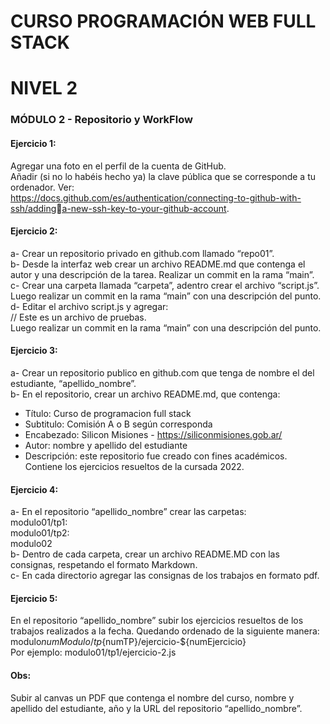 # **CURSO PROGRAMACIÓN WEB FULL STACK**
# **NIVEL 2**
### MÓDULO 2 - Repositorio y WorkFlow
#### Ejercicio 1: <br/>
Agregar una foto en el perfil de la cuenta de GitHub.<br/>
Añadir (si no lo habéis hecho ya) la clave pública que se corresponde a tu
ordenador. Ver:<br/>
https://docs.github.com/es/authentication/connecting-to-github-with-ssh/addinga-new-ssh-key-to-your-github-account.

#### Ejercicio 2: <br/>
a- Crear un repositorio privado en github.com llamado “repo01”.<br/>
b- Desde la interfaz web crear un archivo README.md que contenga el autor y
una descripción de la tarea. Realizar un commit en la rama “main”.<br/>
c- Crear una carpeta llamada “carpeta”, adentro crear el archivo “script.js”.
Luego realizar un commit en la rama “main” con una descripción del punto.<br/>
d- Editar el archivo script.js y agregar:<br/>
// Este es un archivo de pruebas.<br/>
Luego realizar un commit en la rama “main” con una descripción del punto.<br/>


#### Ejercicio 3:<br/>
a- Crear un repositorio publico en github.com que tenga de nombre el del
estudiante, “apellido_nombre”.<br/>
b- En el repositorio, crear un archivo README.md, que contenga:<br/>
- Título: Curso de programacion full stack
- Subtitulo: Comisión A o B según corresponda
- Encabezado: Silicon Misiones - https://siliconmisiones.gob.ar/
- Autor: nombre y apellido del estudiante
- Descripción: este repositorio fue creado con fines académicos. Contiene
los ejercicios resueltos de la cursada 2022.


#### Ejercicio 4:
a- En el repositorio “apellido_nombre” crear las carpetas:<br/>
modulo01/tp1:<br/>
modulo01/tp2:<br/>
modulo02<br/>
b- Dentro de cada carpeta, crear un archivo README.MD con las consignas,
respetando el formato Markdown.<br/>
c- En cada directorio agregar las consignas de los trabajos en formato pdf.<br/>

#### Ejercicio 5: <br/>
En el repositorio “apellido_nombre” subir los ejercicios resueltos de los trabajos
realizados a la fecha. Quedando ordenado de la siguiente manera:<br/>
modulo${numModulo}/tp${numTP}/ejercicio-${numEjercicio}<br/>
Por ejemplo: modulo01/tp1/ejercicio-2.js<br/>

#### Obs: <br/>
Subir al canvas un PDF que contenga el nombre del curso, nombre y apellido
del estudiante, año y la URL del repositorio “apellido_nombre”.
<br/>
